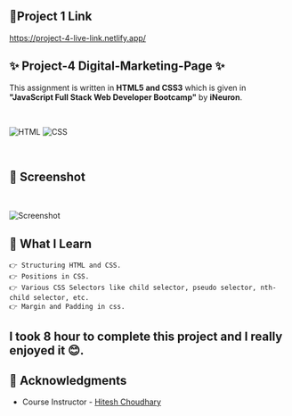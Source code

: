 ## 🔗Project 1 Link

https://project-4-live-link.netlify.app/

## ✨ Project-4 Digital-Marketing-Page ✨

This assignment is written in **HTML5 and CSS3** which is given in **"JavaScript Full Stack Web Developer Bootcamp"** by **iNeuron**.

<br>

![HTML](https://img.shields.io/badge/html5%20-%23E34F26.svg?&style=for-the-badge&logo=html5&logoColor=white) ![CSS](https://img.shields.io/badge/css3%20-%231572B6.svg?&style=for-the-badge&logo=css3&logoColor=white)

<br>

## 📌 Screenshot

<br>

![Screenshot](./screenshot/1.png "Template Screenshot")

## 📌 What I Learn

    👉 Structuring HTML and CSS.
    👉 Positions in CSS.
    👉 Various CSS Selectors like child selector, pseudo selector, nth-child selector, etc.
    👉 Margin and Padding in css.

## I took 8 hour to complete this project and I really enjoyed it 😊.

## 📌 Acknowledgments

- Course Instructor - [Hitesh Choudhary](https://github.com/hiteshchoudhary)

